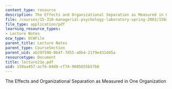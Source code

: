 ```yaml
---
content_type: resource
description: The Effects and Organizational Separation as Measured in One Organization
file: /courses/15-310-managerial-psychology-laboratory-spring-2003/150aa457acf604d8cf749605655b57b8_lecture21e.pdf
file_type: application/pdf
learning_resource_types:
- Lecture Notes
ocw_type: OCWFile
parent_title: Lecture Notes
parent_type: CourseSection
parent_uid: ab29f590-0b4f-7d55-a0b4-21f9e431d45a
resourcetype: Document
title: lecture21e.pdf
uid: 150aa457-acf6-04d8-cf74-9605655b57b8
---
```

The Effects and Organizational Separation as Measured in One Organization

